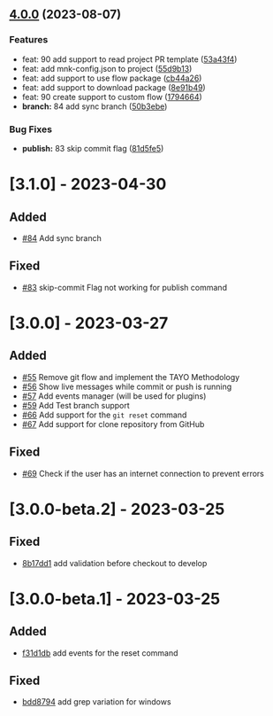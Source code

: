 ## [4.0.0](https://github.com/minnek-digital-studio/cominnek/compare/v3.1.0...4.0.0) (2023-08-07)

### Features
- feat: 90 add support to read project PR template ([53a43f4](https://github.com/minnek-digital-studio/cominnek/commit/53a43f4))
- feat: add mnk-config.json to project ([55d9b13](https://github.com/minnek-digital-studio/cominnek/commit/55d9b13))
- feat: add support to use flow package ([cb44a26](https://github.com/minnek-digital-studio/cominnek/commit/cb44a26))
- feat: add support to download package ([8e91b49](https://github.com/minnek-digital-studio/cominnek/commit/8e91b49))
- feat: 90 create support to custom flow ([1794664](https://github.com/minnek-digital-studio/cominnek/commit/1794664))
- **branch:** 84 add sync branch ([50b3ebe](https://github.com/minnek-digital-studio/cominnek/commit/50b3ebe))

### Bug Fixes
- **publish:** 83 skip commit flag ([81d5fe5](https://github.com/minnek-digital-studio/cominnek/commit/81d5fe5))

# [3.1.0] - 2023-04-30

## Added
- [#84](https://github.com/minnek-digital-studio/cominnek/issues/84) Add sync branch 

## Fixed
- [#83](https://github.com/minnek-digital-studio/cominnek/issues/83) skip-commit Flag not working for publish command

# [3.0.0] - 2023-03-27

## Added
- [#55](https://github.com/minnek-digital-studio/cominnek/issues/55) Remove git flow and implement the TAYO Methodology
- [#56](https://github.com/minnek-digital-studio/cominnek/issues/56) Show live messages while commit or push is running
- [#57](https://github.com/minnek-digital-studio/cominnek/issues/57) Add events manager (will be used for plugins)
- [#59](https://github.com/minnek-digital-studio/cominnek/issues/59) Add Test branch support
- [#66](https://github.com/minnek-digital-studio/cominnek/issues/66) Add support for the `git reset` command
- [#67](https://github.com/minnek-digital-studio/cominnek/issues/67) Add support for clone repository from GitHub

## Fixed

- [#69](https://github.com/minnek-digital-studio/cominnek/issues/69) Check if the user has an internet connection to prevent errors

# [3.0.0-beta.2] - 2023-03-25
## Fixed

- [8b17dd1](https://github.com/minnek-digital-studio/cominnek/commit/8b17dd1) add validation before checkout to develop

# [3.0.0-beta.1] - 2023-03-25
## Added

- [f31d1db](https://github.com/minnek-digital-studio/cominnek/commit/f31d1db) add events for the reset command

## Fixed

- [bdd8794](https://github.com/minnek-digital-studio/cominnek/commit/bdd8794) add grep variation for windows
